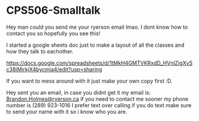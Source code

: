 # CPS506-Smalltalk

Hey man could you send me your ryerson email lmao. I dont know how to contact you so hopefully you see this! 

I started a google sheets doc just to make a layout of all the classes and how they talk to eachother.

https://docs.google.com/spreadsheets/d/1tMkH4GMTVKRxdD_HVnlZigXvSc38iMirkjX4bycmja4/edit?usp=sharing

If you want to mess around with it just make your own copy first :D.


Hey sent you an email, in case you didnt get it my email is: Brandon.Holmes@ryerson.ca
if you need to contact me sooner my phone number is (289) 923-1016 I prefer text over calling 
if you do text make sure to send your name with it so i know who you are.
